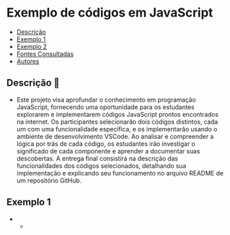 # Exemplo de códigos em JavaScript
* [Descrição](#descrição)
* [Exemplo 1](#exemplo1)
* [Exemplo 2](#exemplo2)
* [Fontes Consultadas](#fontes-consultadas)
* [Autores](#autores)


## Descrição 📖
- Este projeto visa aprofundar o conhecimento em programação JavaScript, fornecendo uma oportunidade para os estudantes explorarem e implementarem códigos JavaScript prontos encontrados na internet. Os participantes selecionarão dois códigos distintos, cada um com uma funcionalidade específica, e os implementarão usando o ambiente de desenvolvimento VSCode. Ao analisar e compreender a lógica por trás de cada código, os estudantes irão investigar o significado de cada componente e aprender a documentar suas descobertas. A entrega final consistirá na descrição das funcionalidades dos códigos selecionados, detalhando sua implementação e explicando seu funcionamento no arquivo README de um repositório GitHub.

## Exemplo 1
- - <script type="text/javascript">: Esta linha define um bloco de script em JavaScript e especifica o tipo de script como JavaScript. Isso indica ao navegador que ele deve interpretar o conteúdo dentro das tags <script> como código JavaScript.
 
- document.write(Date());: Dentro do bloco de script, document.write() é uma função JavaScript que escreve o conteúdo fornecido no documento HTML. Date() é uma função JavaScript que retorna a data e hora atuais. Portanto, document.write(Date()) escreve a data e hora atuais no documento HTML onde o script está localizado.
 
Esse código é útil para mostrar a data e hora atuais em uma página da web, por exemplo, em um site de notícias ou em um blog onde a data e hora de publicação são importantes.

## Exemplo 2
- Este código JavaScript exibe a URL atual da página web no navegador do usuário. Aqui está uma explicação mais detalhada do que cada parte do código faz:
 
- `<script>`: Esta tag define um bloco de script em JavaScript.
 
- `document.write(window.location.href);`: Dentro do bloco de script, `document.write()` é uma função JavaScript que escreve o conteúdo fornecido no documento HTML. `window.location.href` é uma propriedade JavaScript que retorna a URL completa da página atual. Portanto, `document.write(window.location.href)` escreve a URL atual da página no documento HTML onde o script está localizado.
 
Este código é útil quando se deseja exibir a URL atual da página, por exemplo, em ferramentas de depuração ou em páginas de redirecionamento. Ele fornece uma maneira simples de acessar e exibir a URL atual do navegador.

## Fontes Consultadas 🔗
- [boot strap](https://getbootstrap.com)

## Autores 👥
- [Naillim Novaski](https://github.com/naillimnovaski)
- [Nicolas Tonassi](https://github.com/nicolas-tonassi)